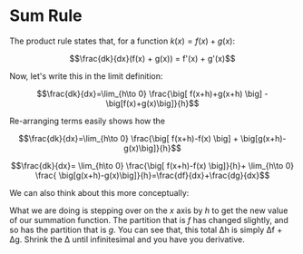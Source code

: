 # Sum Rule

The product rule states that, for a function $k(x) = f(x)+g(x)$:

$$\frac{dk}{dx}(f(x) + g(x)) = f'(x) + g'(x)$$

Now, let's write this in the limit definition:

$$\frac{dk}{dx}=\lim_{h\to 0} \frac{\big[ f(x+h)+g(x+h) \big] - 
\big[f(x)+g(x)\big]}{h}$$

Re-arranging terms easily shows how the 

$$\frac{dk}{dx}=\lim_{h\to 0} \frac{\big[ f(x+h)-f(x) \big] + 
\big[g(x+h)-g(x)\big]}{h}$$

$$\frac{dk}{dx}= \lim_{h\to 0} \frac{\big[ f(x+h)-f(x) \big]}{h}+ \lim_{h\to 0} \frac{ 
\big[g(x+h)-g(x)\big]}{h}=\frac{df}{dx}+\frac{dg}{dx}$$


We can also think about this more conceptually:

What we are doing is stepping over on the $x$ axis by $h$ to get the new value of our summation function. The partition that is $f$ has changed slightly, and so has the partition that is $g$. You can see that, this total ∆h is simply ∆f + ∆g. Shrink the ∆ until infinitesimal and you have you derivative.
